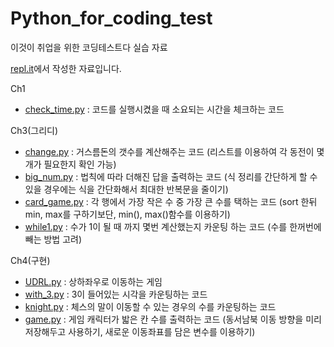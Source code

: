 # Python_for_coding_test
이것이 취업을 위한 코딩테스트다 실습 자료    

[repl.it](https://repl.it/~)에서 작성한 자료입니다.   

Ch1
- [check_time.py](https://github.com/J-TKim/Python_for_coding_test/blob/main/Ch1/check_time.py) : 코드를 실행시켰을 때 소요되는 시간을 체크하는 코드

Ch3(그리디)
- [change.py](https://github.com/J-TKim/Python_for_coding_test/blob/main/Ch2/change.py) : 거스름돈의 갯수를 계산해주는 코드 (리스트를 이용하여 각 동전이 몇 개가 필요한지 확인 가능)
- [big_num.py](https://github.com/J-TKim/Python_for_coding_test/blob/main/Ch2/big_num.py) : 법칙에 따라 더해진 답을 출력하는 코드 (식 정리를 간단하게 할 수 있을 경우에는 식을 간단화해서 최대한 반복문을 줄이기)
- [card_game.py](https://github.com/J-TKim/Python_for_coding_test/blob/main/Ch2/card_game.py) : 각 행에서 가장 작은 수 중 가장 큰 수를 택하는 코드 (sort 한뒤 min, max를 구하기보단, min(), max()함수를 이용하기)
- [while1.py](https://github.com/J-TKim/Python_for_coding_test/blob/main/Ch2/while1.py) : 수가 1이 될 때 까지 몇번 계산했는지 카운팅 하는 코드 (수를 한꺼번에 빼는 방법 고려)

Ch4(구현)
- [UDRL.py](https://github.com/J-TKim/Python_for_coding_test/blob/main/Ch4/UDRL.py) : 상하좌우로 이동하는 게임
- [with_3.py](https://github.com/J-TKim/Python_for_coding_test/blob/main/Ch4/with_3.py) : 3이 들어있는 시각을 카운팅하는 코드
- [knight.py](https://github.com/J-TKim/Python_for_coding_test/blob/main/Ch4/knight.py) : 체스의 말이 이동할 수 있는 경우의 수를 카운팅하는 코드
- [game.py](https://github.com/J-TKim/Python_for_coding_test/blob/main/Ch4/game.py) : 게임 캐릭터가 밟은 칸 수를 출력하는 코드 (동서남북 이동 방향을 미리 저장해두고 사용하기, 새로운 이동좌표를 담은 변수를 이용하기)

